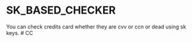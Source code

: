 # SK_BASED_CHECKER
You can check credits card whether they are cvv or ccn or dead using sk keys.
#   C C  
 